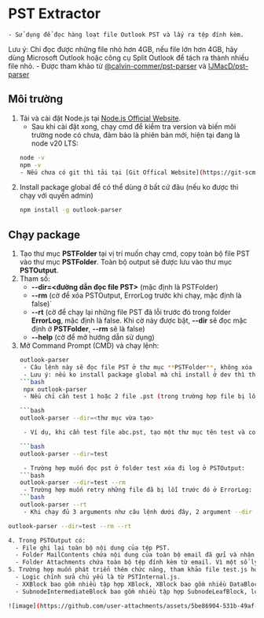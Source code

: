 # PST Extractor
	- Sử dụng để đọc hàng loạt file Outlook PST và lấy ra tệp đính kèm.
Lưu ý: Chỉ đọc được những file nhỏ hơn 4GB, nếu file lớn hơn 4GB, hãy dùng Microsoft Outlook hoặc công cụ Split Outlook để tách ra thành nhiều file nhỏ.
	- Được tham khảo từ [@calvin-commer/pst-parser](https://www.npmjs.com/package/@calvin-coomer/pst-parser?activeTab=readme) và [IJMacD/pst-parser](https://github.com/IJMacD/pst-parser)

## Môi trường

1. Tải và cài đặt Node.js tại [Node.js Official Website](https://nodejs.org/en).
	- Sau khi cài đặt xong, chạy cmd để kiểm tra version và biến môi trường node có chưa, đảm bảo là phiên bản mới, hiện tại đang là node v20 LTS:
     ```bash
   node -v
   npm -v
	- Nếu chưa có git thì tải tại [Git Offical Website](https://git-scm.com/downloads).
2. Install package global để có thể dùng ở bất cứ đâu (nếu ko được thì chạy với quyền admin)
   ```bash
   npm install -g outlook-parser

## Chạy package
1. Tạo thư mục **PSTFolder** tại vị trí muốn chạy cmd, copy toàn bộ file PST vào thư mục **PSTFolder**. Toàn bộ output sẽ được lưu vào thư mục **PSTOutput**.
2. Tham số:
	- **--dir=<đường dẫn đọc file PST>** (mặc định là PSTFolder)
	- **--rm** (cờ để xóa PSTOutput, ErrorLog trước khi chạy, mặc định là false)`
	- **--rt** (cờ để chạy lại những file PST đã lỗi trước đó trong folder **ErrorLog**, mặc định là false. Khi cờ này được bật, **--dir** sẽ đọc mặc định ở **PSTFolder**, **--rm** sẽ là false)
	- **--help** (cờ để mở hướng dẫn sử dụng)
3. Mở Command Prompt (CMD) và chạy lệnh:
   ```bash
   outlook-parser
	- Câu lệnh này sẽ đọc file PST ở thư mục **PSTFolder**, không xóa log cũ ở **PSTOutput**.
	- Lưu ý: nếu ko install package global mà chỉ install ở dev thì thêm npx vào đầu mỗi câu lệnh:
   ```bash
    npx outlook-parser
	- Nếu chỉ cần test 1 hoặc 2 file .pst (trong trường hợp file bị lỗi), copy chúng vào một thư mục cùng cấp và chạy lệnh:

   ```bash
   outlook-parser --dir=<thư mục vừa tạo>

	- Ví dụ, khi cần test file abc.pst, tạo một thư mục tên test và copy file đó vào, sau đó chạy lệnh:

   ```bash
   outlook-parser --dir=test
   
	- Trường hợp muốn đọc pst ở folder test xóa đi log ở PSTOutput:
   ```bash
   outlook-parser --dir=test --rm
	- Trường hợp muốn retry những file đã bị lỗi trước đó ở ErrorLog:
   ```bash
   outlook-parser --rt
	- Khi chạy đủ 3 arguments như câu lệnh dưới đây, 2 argument --dir và --rm sẽ bị vô hiệu hóa và đọc giá trị mặc định để tiến hành retry ở folder **ErrorLog**:
  ```bash
  outlook-parser --dir=test --rm --rt

4. Trong PSTOutput có:
	- File ghi lại toàn bộ nội dung của tệp PST.
	- Folder MailContents chứa nội dung của toàn bộ email đã gửi và nhận, thư rác, thư nháp,...
	- Folder Attachments chứa toàn bộ tệp đính kèm từ email. Vì một số lý do liên quan đến encode, nên file .word, .pptx mở lên bị lỗi encode cần phải xác nhận OK để bật.
5. Trường hợp muốn phát triển thêm chức năng, tham khảo file test.js hoặc đọc file JS core trong folder ./src.
	- Logic chỉnh sửa chủ yếu là từ PSTInternal.js.
	- XXBlock bao gồm nhiều tập hợp XBlock, XBlock bao gồm nhiều DataBlock, Datablock chính là class chứa thông tin của Mail, XXBlock thường xuất hiện ở các file lớn.
	- SubnodeIntermediateBlock bao gồm nhiều tập hợp SubnodeLeafBlock, logic #getSubNodeAccessor(bidSub) getSubEntry được chỉnh sửa để bổ sung thêm 1 vòng lặp lớn tìm kiếm internalNid.

![image](https://github.com/user-attachments/assets/5be86904-531b-49af-873b-a018e07a53d3)
